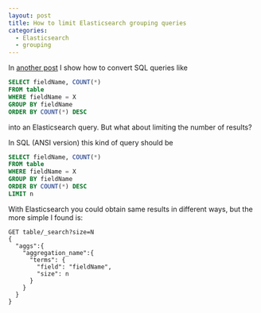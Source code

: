 ```yaml
---
layout: post
title: How to limit Elasticsearch grouping queries
categories:
  - Elasticsearch
  - grouping
---
```


In [another post](https://gabriele-decapoa.github.io/2017/09/16/Elasticsearch-grouping-queries/) I show how to convert SQL queries like

```sql
SELECT fieldName, COUNT(*)
FROM table
WHERE fieldName = X
GROUP BY fieldName
ORDER BY COUNT(*) DESC
```
into an Elasticsearch query. 
But what about limiting the number of results?   

In SQL (ANSI version) this kind of query should be
```sql
SELECT fieldName, COUNT(*)
FROM table
WHERE fieldName = X
GROUP BY fieldName
ORDER BY COUNT(*) DESC
LIMIT n
```

With Elasticsearch you could obtain same results in different ways, but the more simple I found is:

```
GET table/_search?size=N
{
  "aggs":{
    "aggregation_name":{
      "terms": {
        "field": "fieldName",
        "size": n
      }
    }
  }
}
```
